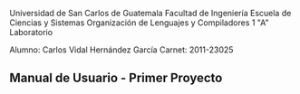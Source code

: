 Universidad de San Carlos de Guatemala
Facultad de Ingeniería
Escuela de Ciencias y Sistemas
Organización de Lenguajes y Compiladores 1 "A"
Laboratorio

Alumno: Carlos Vidal Hernández García
Carnet: 2011-23025

Manual de Usuario - Primer Proyecto
---

